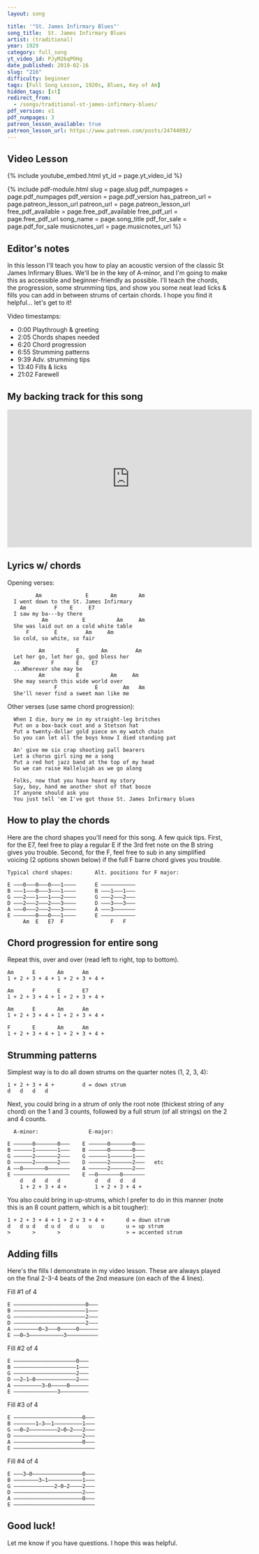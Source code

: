 ```yaml
---
layout: song

title: '"St. James Infirmary Blues"'
song_title:  St. James Infirmary Blues
artist: (traditional)
year: 1929
category: full_song
yt_video_id: PJyM26qPOHg
date_published: 2019-02-16
slug: "216"
difficulty: beginner
tags: [Full Song Lesson, 1920s, Blues, Key of Am]
hidden_tags: [st]
redirect_from:
  - /songs/traditional-st-james-infirmary-blues/
pdf_version: v1
pdf_numpages: 3
patreon_lesson_available: true
patreon_lesson_url: https://www.patreon.com/posts/24744092/
---
```




## Video Lesson

{% include youtube_embed.html yt_id = page.yt_video_id %}

{% include pdf-module.html slug = page.slug pdf_numpages = page.pdf_numpages pdf_version = page.pdf_version has_patreon_url = page.patreon_lesson_url patreon_url = page.patreon_lesson_url free_pdf_available = page.free_pdf_available free_pdf_url = page.free_pdf_url song_name = page.song_title pdf_for_sale = page.pdf_for_sale musicnotes_url = page.musicnotes_url %}

## Editor's notes

In this lesson I'll teach you how to play an acoustic version of the classic St James Infirmary Blues. We'll be in the key of A-minor, and I'm going to make this as accessible and beginner-friendly as possible. I'll teach the chords, the progression, some strumming tips, and show you some neat lead licks & fills you can add in between strums of certain chords. I hope you find it helpful... let's get to it!

Video timestamps:

- 0:00 Playthrough & greeting
- 2:05 Chords shapes needed
- 6:20 Chord progression
- 6:55 Strumming patterns
- 9:39 Adv. strumming tips
- 13:40 Fills & licks
- 21:02 Farewell
<!-- Coming soon! -->

## My backing track for this song

<iframe width="560" height="315" src="https://www.youtube.com/embed/1pdI3_nqJO8" frameborder="0" allow="accelerometer; autoplay; encrypted-media; gyroscope; picture-in-picture" allowfullscreen></iframe>

<!-- Coming soon! -->

## Lyrics w/ chords

  Opening verses:

             Am              E       Am       Am
      I went down to the St. James Infirmary
        Am         F    E     E7
      I saw my ba---by there
               Am           E          Am     Am
      She was laid out on a cold white table
          F        E         Am     Am
      So cold, so white, so fair

              Am          E       Am         Am
      Let her go, let her go, god bless her
      Am          F       E    E7
      ...Wherever she may be
              Am          E          Am     Am
      She may search this wide world over
                   F            E        Am   Am
      She'll never find a sweet man like me

  Other verses (use same chord progression):

      When I die, bury me in my straight-leg britches
      Put on a box-back coat and a Stetson hat
      Put a twenty-dollar gold piece on my watch chain
      So you can let all the boys know I died standing pat

      An' give me six crap shooting pall bearers
      Let a chorus girl sing me a song
      Put a red hot jazz band at the top of my head
      So we can raise Hallelujah as we go along

      Folks, now that you have heard my story
      Say, boy, hand me another shot of that booze
      If anyone should ask you
      You just tell 'em I've got those St. James Infirmary blues

## How to play the chords

Here are the chord shapes you'll need for this song. A few quick tips. First, for the E7, feel free to play a regular E if the 3rd fret note on the B string gives you trouble. Second, for the F, feel free to sub in any simplified voicing (2 options shown below) if the full F barre chord gives you trouble.

    Typical chord shapes:       Alt. positions for F major:

    E –––0–––0–––0–––1––––      E –––––––––––
    B –––1–––0–––3–––1––––      B –––1–––1–––
    G –––2–––1–––1–––2––––      G –––2–––2–––
    D –––2–––2–––2–––3––––      D –––3–––3–––
    A –––0–––2–––2–––3––––      A –––3–––––––
    E –––––––0–––0–––1––––      E –––––––––––
         Am  E   E7  F               F   F

## Chord progression for entire song

Repeat this, over and over (read left to right, top to bottom).

    Am      E       Am      Am
    1 + 2 + 3 + 4 + 1 + 2 + 3 + 4 +

    Am      F       E       E7
    1 + 2 + 3 + 4 + 1 + 2 + 3 + 4 +

    Am      E       Am      Am
    1 + 2 + 3 + 4 + 1 + 2 + 3 + 4 +

    F       E       Am      Am
    1 + 2 + 3 + 4 + 1 + 2 + 3 + 4 +

## Strumming patterns

Simplest way is to do all down strums on the quarter notes (1, 2, 3, 4):

    1 + 2 + 3 + 4 +         d = down strum
    d   d   d   d

Next, you could bring in a strum of only the root note (thickest string of any chord) on the 1 and 3 counts, followed by a full strum (of all strings) on the 2 and 4 counts.

      A-minor:                E-major:

    E ––––––0–––––––0–––    E ––––––0–––––––0–––  
    B ––––––1–––––––1–––    B ––––––0–––––––0–––  
    G ––––––2–––––––2–––    G ––––––1–––––––1–––  
    D ––––––2–––––––2–––    D ––––––2–––––––2–––   etc
    A ––0–––––––0–––––––    A ––––––2–––––––2–––  
    E ––––––––––––––––––    E ––0–––––––0–––––––  
        d   d   d   d           d   d   d   d   
        1 + 2 + 3 + 4 +         1 + 2 + 3 + 4 +   

You also could bring in up-strums, which I prefer to do in this manner (note this is an 8 count pattern, which is a bit tougher):

    1 + 2 + 3 + 4 + 1 + 2 + 3 + 4 +       d = down strum
    d   d u d   d u d   d u   u   u       u = up strum
    >       >       >                     > = accented strum

## Adding fills

Here's the fills I demonstrate in my video lesson. These are always played on the final 2-3-4 beats of the 2nd measure (on each of the 4 lines).

Fill #1 of 4

    E –––––––––––––––––––––––0–––
    B –––––––––––––––––––––––1–––
    G –––––––––––––––––––––––2–––
    D –––––––––––––––––––––––2–––
    A ––––––––0–3–––0–––––0––––––
    E ––0–3–––––––––––3––––––––––

Fill #2 of 4

    E ––––––––––––––––––––0–––
    B ––––––––––––––––––––1–––
    G ––––––––––––––––––––2–––
    D ––2–1–0–––––––––––––2–––
    A –––––––––3–0–––––0––––––
    E ––––––––––––––3–––––––––

Fill #3 of 4

    E ––––––––––––––––––––––0–––
    B –––––––1–3––1–––––––––1–––
    G ––0–2–––––––––2–0–2–––2–––
    D ––––––––––––––––––––––2–––
    A ––––––––––––––––––––––0–––
    E ––––––––––––––––––––––––––

Fill #4 of 4

    E –––3–0––––––––––––––––0–––
    B ––––––––3–1–––––––––––1–––
    G –––––––––––––2–0–2––––2–––
    D ––––––––––––––––––––––2–––
    A ––––––––––––––––––––––0–––
    E ––––––––––––––––––––––––––

## Good luck!

Let me know if you have questions. I hope this was helpful.
